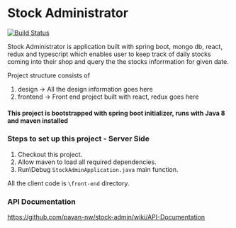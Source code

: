 # Stock Administrator
[![Build Status](https://travis-ci.com/pavan-nw/stock-admin.svg?branch=master)](https://travis-ci.com/pavan-nw/stock-admin)

Stock Administrator is application built with spring boot, mongo db, react, redux and typescript which enables user to keep track of daily stocks coming into their shop and query the the stocks inforrmation for given date.

Project structure consists of
1. design -> All the design information goes here
2. frontend -> Front end project built with react, redux goes here

#### This project is bootstrapped with spring boot initializer, runs with Java 8 and maven installed

### Steps to set up this project - Server Side
1. Checkout this project.
3. Allow maven to load all required dependencies.
4. Run\Debug `StockAdminApplication.java` main function.

All the client code is `\front-end` directory.

### API Documentation
https://github.com/pavan-nw/stock-admin/wiki/API-Documentation
